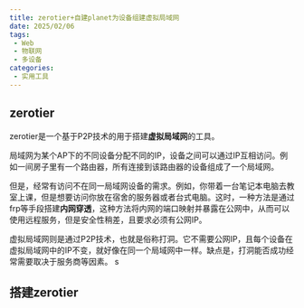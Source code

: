 ```yaml
---
title: zerotier+自建planet为设备组建虚拟局域网
date: 2025/02/06
tags:
 - Web
 - 物联网
 - 多设备
categories:
 - 实用工具
---
```


## zerotier

zerotier是一个基于P2P技术的用于搭建**虚拟局域网**的工具。

局域网为某个AP下的不同设备分配不同的IP，设备之间可以通过IP互相访问。例如一间房子里有一个路由器，所有连接到该路由器的设备组成了一个局域网。

但是，经常有访问不在同一局域网设备的需求。例如，你带着一台笔记本电脑去教室上课，但是想要访问你放在宿舍的服务器或者台式电脑。这时，一种方法是通过frp等手段搭建**内网穿透**，这种方法将内网的端口映射并暴露在公网中，从而可以使用远程服务，但是安全性稍差，且要求必须有公网IP。

虚拟局域网则是通过P2P技术，也就是俗称打洞。它不需要公网IP，且每个设备在虚拟局域网中的IP不变，就好像在同一个局域网中一样。缺点是，打洞能否成功经常需要取决于服务商等因素。
s

## 搭建zerotier

